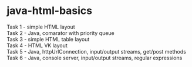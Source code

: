 # java-html-basics
Task 1 - simple HTML layout  
Task 2 - Java, comarator with priority queue  
Task 3 - simple HTML table layout  
Task 4 - HTML VK layout  
Task 5 - Java, httpUrlConnection, input/output streams, get/post methods  
Task 6 - Java, console server, input/output streams, regular expressions  

